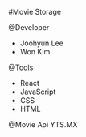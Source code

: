 #Movie Storage

@Developer
- Joohyun Lee
- Won Kim 

@Tools
- React 
- JavaScript
- CSS
- HTML

@Movie Api
YTS.MX



